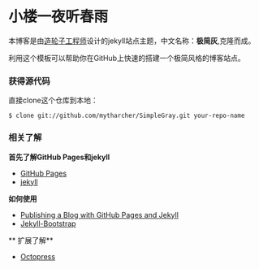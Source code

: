 小楼一夜听春雨
======

本博客是由[造轮子工程师](http://github.com/mytharcher/SimpleGray)设计的jekyll站点主题，中文名称：**极简灰**,克隆而成。

利用这个模板可以帮助你在GitHub上快速的搭建一个极简风格的博客站点。

### 获得源代码

直接clone这个仓库到本地：

	$ clone git://github.com/mytharcher/SimpleGray.git your-repo-name

### 相关了解

**首先了解GitHub Pages和jekyll**

*   [GitHub Pages](http://pages.github.com/)
*   [jekyll](github.com/mojombo/jekyll)

**如何使用**

*   [Publishing a Blog with GitHub Pages and Jekyll](http://blog.envylabs.com/2009/08/publishing-a-blog-with-github-pages-and-jekyll/)
*   [Jekyll-Bootstrap](http://jekyllbootstrap.com/)
    
** 扩展了解**

*   [Octopress](http://octopress.org/)
